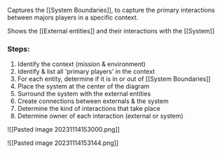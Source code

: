 Captures the [[System Boundaries]], to capture the primary interactions between majors players in a specific context.

Shows the [[External entities]] and their interactions with the [[System]]

### Steps:
1. Identify the context (mission & environment)
2. Identify & list all 'primary players' in the context
3. For each entity, determine if it is in or out of [[System Boundaries]]
4. Place the system at the center of the diagram
5. Surround the system with the external entities
6. Create connections between externals & the system
7. Determine the kind of interactions that take place
8. Determine owner of each interaction (external or system)

![[Pasted image 20231114153000.png]]

![[Pasted image 20231114153144.png]]